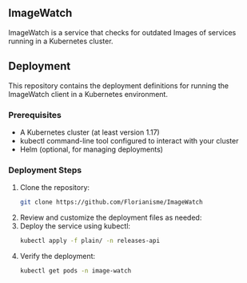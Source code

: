 ## ImageWatch
ImageWatch is a service that checks for outdated Images of services running in a Kubernetes cluster.

## Deployment
This repository contains the deployment definitions for running the 
ImageWatch client in a Kubernetes environment.

### Prerequisites
- A Kubernetes cluster (at least version 1.17)
- kubectl command-line tool configured to interact with your cluster
- Helm (optional, for managing deployments)

### Deployment Steps
1. Clone the repository:
   ```bash
   git clone https://github.com/Florianisme/ImageWatch
    ```
2. Review and customize the deployment files as needed:
3. Deploy the service using kubectl:
   ```bash
   kubectl apply -f plain/ -n releases-api
   ```
4. Verify the deployment:
   ```bash
   kubectl get pods -n image-watch
   ```
